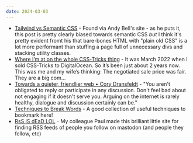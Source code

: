 ```yaml
---
date: 2024-03-03
---
```


* [Tailwind vs Semantic CSS](https://nuejs.org/blog/tailwind-vs-semantic-css/) - Found via Andy Bell's site - as he puts it, this post is pretty clearly biased towards semantic CSS _but_ I think it's pretty evident fromt his that bare-bones HTML with "plain old CSS" is a lot more performant than stuffing a page full of unnecessary divs and stacking utility classes.
* [Where I’m at on the whole CSS-Tricks thing](https://chriscoyier.net/2024/02/28/where-im-at-on-the-whole-css-tricks-thing/) - It was March 2022 when I sold CSS-Tricks to DigitalOcean. So it’s been just about 2 years now. This was me and my wife’s thinking: The negotiated sale price was fair. They are a big com…
* [Towards a quieter, friendlier web • Cory Dransfeldt](https://coryd.dev/posts/2024/towards-a-quieter-friendlier-web/) - "You aren't obligated to reply or participate in any discussion. Don't feel bad about not engaging if it doesn't serve you. Arguing on the internet is rarely healthy, dialogue and discussion certainly can be."
* [Techniques to Break Words](https://adrianroselli.com/2024/02/techniques-to-break-words.html) - A good collection of useful techniques to bookmark here!
* [RsS iS dEaD LOL](https://rss-is-dead.lol/) - My colleague Paul made this brilliant little site for finding RSS feeds of people you follow on mastodon (and people they follow, etc)
